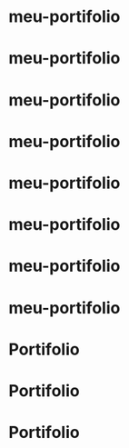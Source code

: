 # meu-portifolio
# meu-portifolio
# meu-portifolio
# meu-portifolio
# meu-portifolio
# meu-portifolio
# meu-portifolio
# meu-portifolio
# Portifolio
# Portifolio
# Portifolio
